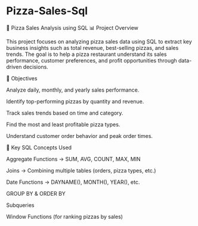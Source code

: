 # Pizza-Sales-Sql
🍕 Pizza Sales Analysis using SQL
📊 Project Overview

This project focuses on analyzing pizza sales data using SQL to extract key business insights such as total revenue, best-selling pizzas, and sales trends.
The goal is to help a pizza restaurant understand its sales performance, customer preferences, and profit opportunities through data-driven decisions.

🎯 Objectives

Analyze daily, monthly, and yearly sales performance.

Identify top-performing pizzas by quantity and revenue.

Track sales trends based on time and category.

Find the most and least profitable pizza types.

Understand customer order behavior and peak order times.

🧠 Key SQL Concepts Used

Aggregate Functions → SUM, AVG, COUNT, MAX, MIN

Joins → Combining multiple tables (orders, pizza types, etc.)

Date Functions → DAYNAME(), MONTH(), YEAR(), etc.

GROUP BY & ORDER BY

Subqueries 

Window Functions (for ranking pizzas by sales)


